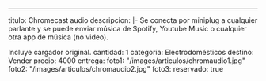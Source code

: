---
titulo: Chromecast audio
descripcion: |-
  Se conecta por miniplug a cualquier parlante y se puede enviar música de Spotify, Youtube Music o cualquier otra app de música (no video).

  Incluye cargador original.
cantidad: 1
categoria: Electrodomésticos
destino: Vender
precio: 4000
entrega: 
foto1: "/images/articulos/chromaudio1.jpg"
foto2: "/images/articulos/chromaudio2.jpg"
foto3: 
reservado: true
